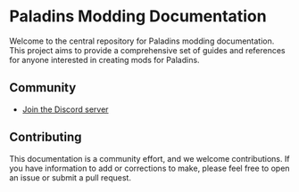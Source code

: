 # Paladins Modding Documentation

Welcome to the central repository for Paladins modding documentation. This project aims to provide a comprehensive set of guides and references for anyone interested in creating mods for Paladins.

## Community

- [Join the Discord server](https://discord.gg/YPXJEaNPPe)

## Contributing

This documentation is a community effort, and we welcome contributions. If you have information to add or corrections to make, please feel free to open an issue or submit a pull request.
